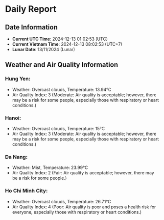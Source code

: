 # Daily Report
## Date Information
- **Current UTC Time**: 2024-12-13 01:02:53 (UTC)
- **Current Vietnam Time**: 2024-12-13 08:02:53 (UTC+7)
- **Lunar Date**: 13/11/2024 (Lunar)

## Weather and Air Quality Information

### Hung Yen:
- Weather: Overcast clouds, Temperature: 13.94°C
- Air Quality Index: 3 (Moderate: Air quality is acceptable; however, there may be a risk for some people, especially those with respiratory or heart conditions.)

### Hanoi:
- Weather: Overcast clouds, Temperature: 15°C
- Air Quality Index: 3 (Moderate: Air quality is acceptable; however, there may be a risk for some people, especially those with respiratory or heart conditions.)

### Da Nang:
- Weather: Mist, Temperature: 23.99°C
- Air Quality Index: 2 (Fair: Air quality is acceptable; however, there may be a risk for some people.)

### Ho Chi Minh City:
- Weather: Overcast clouds, Temperature: 26.71°C
- Air Quality Index: 4 (Poor: Air quality is poor and poses a health risk for everyone, especially those with respiratory or heart conditions.)
